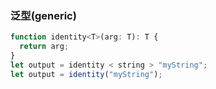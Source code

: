 ### 泛型(generic)

```js
function identity<T>(arg: T): T {
  return arg;
}
let output = identity < string > "myString";
let output = identity("myString");
```
